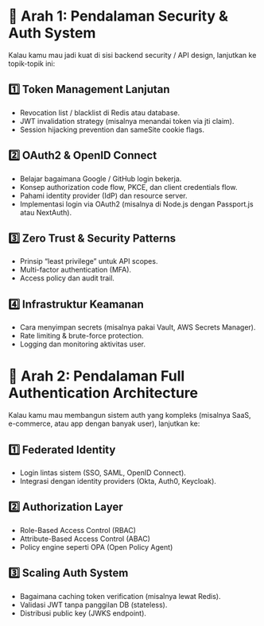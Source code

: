 # 🔹 Arah 1: Pendalaman Security & Auth System

Kalau kamu mau jadi kuat di sisi backend security / API design, lanjutkan ke topik-topik ini:

## 1️⃣ Token Management Lanjutan

* Revocation list / blacklist di Redis atau database.
* JWT invalidation strategy (misalnya menandai token via jti claim).
* Session hijacking prevention dan sameSite cookie flags.

## 2️⃣ OAuth2 & OpenID Connect

* Belajar bagaimana Google / GitHub login bekerja.
* Konsep authorization code flow, PKCE, dan client credentials flow.
* Pahami identity provider (IdP) dan resource server.
* Implementasi login via OAuth2 (misalnya di Node.js dengan Passport.js atau NextAuth).

## 3️⃣ Zero Trust & Security Patterns

* Prinsip “least privilege” untuk API scopes.
* Multi-factor authentication (MFA).
* Access policy dan audit trail.

## 4️⃣ Infrastruktur Keamanan

* Cara menyimpan secrets (misalnya pakai Vault, AWS Secrets Manager).
* Rate limiting & brute-force protection.
* Logging dan monitoring aktivitas user.

# 🔹 Arah 2: Pendalaman Full Authentication Architecture

Kalau kamu mau membangun sistem auth yang kompleks (misalnya SaaS, e-commerce, atau app dengan banyak user), lanjutkan ke:

## 1️⃣ Federated Identity

* Login lintas sistem (SSO, SAML, OpenID Connect).
* Integrasi dengan identity providers (Okta, Auth0, Keycloak).

## 2️⃣ Authorization Layer

* Role-Based Access Control (RBAC)
* Attribute-Based Access Control (ABAC)
* Policy engine seperti OPA (Open Policy Agent)

## 3️⃣ Scaling Auth System

* Bagaimana caching token verification (misalnya lewat Redis).
* Validasi JWT tanpa panggilan DB (stateless).
* Distribusi public key (JWKS endpoint).